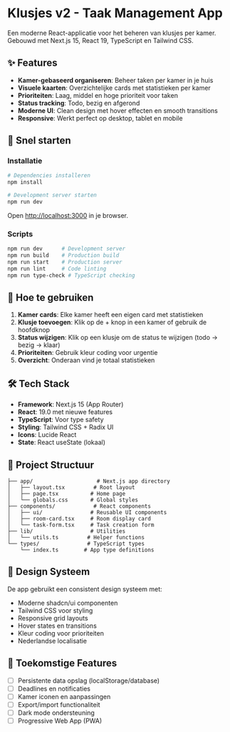 # Klusjes v2 - Taak Management App

Een moderne React-applicatie voor het beheren van klusjes per kamer. Gebouwd met Next.js 15, React 19, TypeScript en Tailwind CSS.

## ✨ Features

- **Kamer-gebaseerd organiseren**: Beheer taken per kamer in je huis
- **Visuele kaarten**: Overzichtelijke cards met statistieken per kamer  
- **Prioriteiten**: Laag, middel en hoge prioriteit voor taken
- **Status tracking**: Todo, bezig en afgerond
- **Moderne UI**: Clean design met hover effecten en smooth transitions
- **Responsive**: Werkt perfect op desktop, tablet en mobile

## 🚀 Snel starten

### Installatie

```bash
# Dependencies installeren
npm install

# Development server starten
npm run dev
```

Open [http://localhost:3000](http://localhost:3000) in je browser.

### Scripts

```bash
npm run dev      # Development server
npm run build    # Production build
npm run start    # Production server
npm run lint     # Code linting
npm run type-check # TypeScript checking
```

## 📱 Hoe te gebruiken

1. **Kamer cards**: Elke kamer heeft een eigen card met statistieken
2. **Klusje toevoegen**: Klik op de + knop in een kamer of gebruik de hoofdknop
3. **Status wijzigen**: Klik op een klusje om de status te wijzigen (todo → bezig → klaar)
4. **Prioriteiten**: Gebruik kleur coding voor urgentie
5. **Overzicht**: Onderaan vind je totaal statistieken

## 🛠️ Tech Stack

- **Framework**: Next.js 15 (App Router)
- **React**: 19.0 met nieuwe features
- **TypeScript**: Voor type safety
- **Styling**: Tailwind CSS + Radix UI
- **Icons**: Lucide React
- **State**: React useState (lokaal)

## 📁 Project Structuur

```
├── app/                    # Next.js app directory
│   ├── layout.tsx         # Root layout
│   ├── page.tsx          # Home page
│   └── globals.css       # Global styles
├── components/            # React components
│   ├── ui/               # Reusable UI components
│   ├── room-card.tsx     # Room display card
│   └── task-form.tsx     # Task creation form
├── lib/                  # Utilities
│   └── utils.ts         # Helper functions
└── types/               # TypeScript types
    └── index.ts        # App type definitions
```

## 🎨 Design Systeem

De app gebruikt een consistent design systeem met:
- Moderne shadcn/ui componenten
- Tailwind CSS voor styling
- Responsive grid layouts
- Hover states en transitions
- Kleur coding voor prioriteiten
- Nederlandse localisatie

## 🔮 Toekomstige Features

- [ ] Persistente data opslag (localStorage/database)
- [ ] Deadlines en notificaties
- [ ] Kamer iconen en aanpassingen
- [ ] Export/import functionaliteit
- [ ] Dark mode ondersteuning
- [ ] Progressive Web App (PWA)